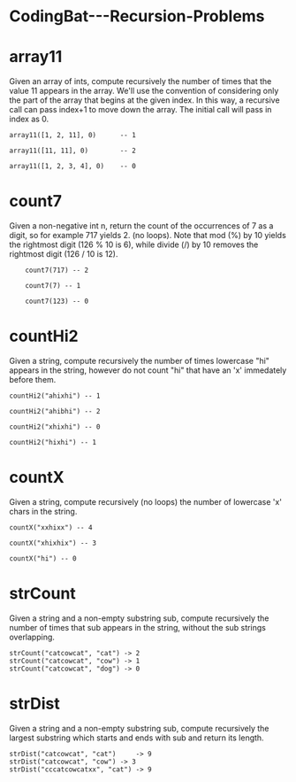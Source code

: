 # CodingBat---Recursion-Problems

# array11
Given an array of ints, compute recursively the number of times that the value 11 appears in the array. 
We'll use the convention of considering only the part of the array that begins at the given index. 
In this way, a recursive call can pass index+1 to move down the array. The initial call will pass in index as 0.

	array11([1, 2, 11], 0) 		-- 1
  
	array11([11, 11], 0) 		-- 2
  
	array11([1, 2, 3, 4], 0) 	-- 0
  
# count7  
Given a non-negative int n, return the count of the occurrences of 7 as a digit, 
so for example 717 yields 2. (no loops). Note that mod (%) by 10 yields 
the rightmost digit (126 % 10 is 6), while divide (/) by 10 removes the rightmost digit (126 / 10 is 12).

		count7(717) -- 2
    
		count7(7) -- 1
    
		count7(123) -- 0
    
# countHi2      
Given a string, compute recursively the number of times lowercase "hi" appears in the string, 
however do not count "hi" that have an 'x' immedately before them.
	
	countHi2("ahixhi") -- 1
  
	countHi2("ahibhi") -- 2
  
	countHi2("xhixhi") -- 0
  
	countHi2("hixhi") -- 1  
  
# countX
Given a string, compute recursively (no loops) the number of lowercase 'x' chars in the string.

	countX("xxhixx") -- 4
  
	countX("xhixhix") -- 3
  
	countX("hi") -- 0  
  
# strCount
Given a string and a non-empty substring sub, compute recursively the number of times 
that sub appears in the string, without the sub strings overlapping.

	strCount("catcowcat", "cat") -> 2
	strCount("catcowcat", "cow") -> 1
	strCount("catcowcat", "dog") -> 0

# strDist
Given a string and a non-empty substring sub, compute recursively the largest 
substring which starts and ends with sub and return its length.

	strDist("catcowcat", "cat") 	-> 9
	strDist("catcowcat", "cow")	-> 3
	strDist("cccatcowcatxx", "cat") -> 9
  
  
